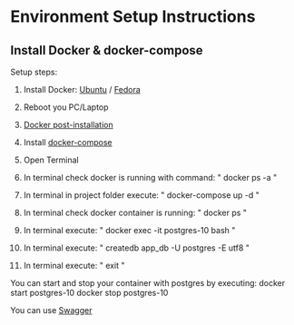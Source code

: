 # Environment Setup Instructions

## Install Docker & docker-compose

Setup steps:

1. Install Docker: [Ubuntu](https://docs.docker.com/engine/install/ubuntu/) / [Fedora](https://docs.docker.com/engine/install/fedora/)

2. Reboot you PC/Laptop

3. [Docker post-installation](https://docs.docker.com/engine/install/linux-postinstall/)

4. Install [docker-compose](https://docs.docker.com/compose/install/)

5. Open Terminal

6. In terminal check docker is running with command: " docker ps -a "

7. In terminal in project folder execute: " docker-compose up -d "

8. In terminal check docker container is running: " docker ps "

9. In terminal execute: " docker exec -it postgres-10 bash "

10. In terminal execute: " createdb app_db -U postgres -E utf8 "

10. In terminal execute: " exit "

You can start and stop your container with postgres by executing:
docker start postgres-10
docker stop postgres-10

You can use [Swagger](http://127.0.0.1:8080/swagger-ui/index.html?configUrl=/v3/api-docs/swagger-config#/)
